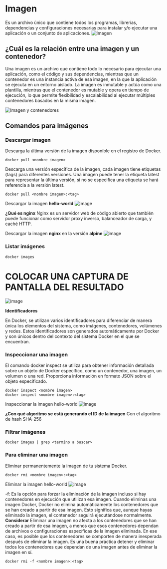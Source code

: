 # Imagen
Es un archivo único que contiene todos los programas, librerías, dependencias y configuraciones necesarias para instalar y/o ejecutar una aplicación o un conjunto de aplicaciones.
![Imagen](img/imagen.PNG)


## ¿Cuál es la relación entre una imagen y un contenedor? 
Una imagen es un archivo que contiene todo lo necesario para ejecutar una aplicación, como el código y sus dependencias, mientras que un contenedor es una instancia activa de esa imagen, en la que la aplicación se ejecuta en un entorno aislado. La imagen es inmutable y actúa como una plantilla, mientras que el contenedor es mutable y opera en tiempo de ejecución, lo que permite flexibilidad y escalabilidad al ejecutar múltiples contenedores basados en la misma imagen.

![Imagen y contenedores](img/imagenContenedores.JPG)
## Comandos para imágenes

### Descargar imagen
Descarga la última versión de la imagen disponible en el registro de Docker.

```
docker pull <nombre imagen> 
```

Descarga una versión específica de la imagen, cada imagen tiene etiquetas (tags) para diferentes versiones.
Una imagen puede tener la etiqueta latest para representar la última versión, si no se especifica una etiqueta se hará referencia a la versión latest.

```
docker pull <nombre imagen>:<tag>
```

Descargar la imagen **hello-world**
![image](https://github.com/user-attachments/assets/8f356e32-aa80-4b09-8238-0cb32be5dfbb)

**¿Qué es nginx**
Nginx es un servidor web de código abierto que también puede funcionar como servidor proxy inverso, balanceador de carga, y caché HTTP.

Descargar la imagen  **nginx** en la versión **alpine**
![image](https://github.com/user-attachments/assets/984433e2-ef22-4eb3-8850-7fa280cd1945)

### Listar imágenes

```
docker images
```

# COLOCAR UNA CAPTURA DE PANTALLA DEL RESULTADO 
![image](https://github.com/user-attachments/assets/90a5140b-cfdb-4cb5-a6eb-1449068b73f3)

**Identificadores**

En Docker, se utilizan varios identificadores para diferenciar de manera única los elementos del sistema, como imágenes, contenedores, volúmenes y redes. Estos identificadores son generados automáticamente por Docker y son únicos dentro del contexto del sistema Docker en el que se encuentran. 

### Inspeccionar una imagen
El comando docker inspect se utiliza para obtener información detallada sobre un objeto de Docker específico, como un contenedor, una imagen, un volumen o una red.  Proporciona información en formato JSON sobre el objeto especificado.

```
docker inspect <nombre imagen>
docker inspect <nombre imagen>:<tag>
```

Inspeccionar la imagen hello-world 
![image](https://github.com/user-attachments/assets/3462d1a2-bd41-4c93-8685-5d5ecbd8ba5b)

**¿Con qué algoritmo se está generando el ID de la imagen**
Con el algoritmo de hash SHA-256
### Filtrar imágenes

```
docker images | grep <termino a buscar>

```

### Para eliminar una imagen
Eliminar permanentemente la imagen de tu sistema Docker.

```
docker rmi <nombre imagen>:<tag>
```

Eliminar la imagen hello-world 
![image](https://github.com/user-attachments/assets/7e9cd68e-b199-48d9-ae04-db3f9ac99261)

-f: Es la opción para forzar la eliminación de la imagen incluso si hay contenedores en ejecución que utilizan esa imagen.
Cuando eliminas una imagen Docker, Docker no elimina automáticamente los contenedores que se han creado a partir de esa imagen. Esto significa que, aunque hayas eliminado la imagen, el contenedor seguirá ejecutándose normalmente.  
**Considerar**
Eliminar una imagen no afecta a los contenedores que se han creado a partir de esa imagen, a menos que esos contenedores dependan de archivos o configuraciones específicas de la imagen eliminada. En ese caso, es posible que los contenedores se comporten de manera inesperada después de eliminar la imagen.
Es una buena práctica detener y eliminar todos los contenedores que dependan de una imagen antes de eliminar la imagen en sí.

```
docker rmi -f <nombre imagen>:<tag>
```

